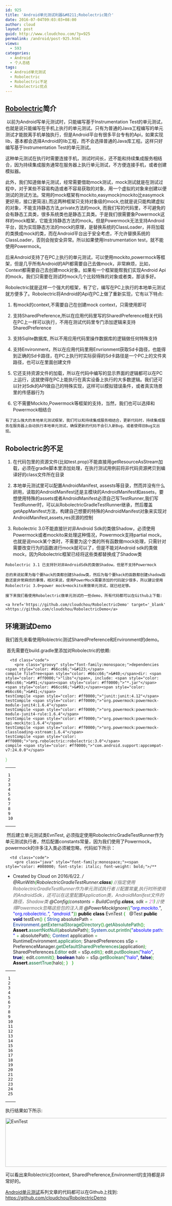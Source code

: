 ```yaml
---
id: 925
title: 'Android单元测试利器&#8211;Robolectric简介'
date: 2016-07-04T09:03:03+08:00
author: cloud
layout: post
guid: http://www.cloudchou.com/?p=925
permalink: /android/post-925.html
views:
  - 593
categories:
  - Android
  - 个人总结
tags:
  - Android单元测试
  - Robolectric
  - Robolectric不足
  - Robolectric优点
---
```

## <a href="http://www.cloudchou.com/tag/robolectric" title="View all posts in Robolectric" target="_blank" class="tags">Robolectric</a>简介

​ 以前为Android写单元测试时，只能编写基于Instrumentation Test的单元测试，也就是说只能编写在手机上执行的单元测试。只有为普通的Java工程编写的单元测试才能脱离手机单独执行，但是Android平台有很多平台专有的Api，如果实现lib，基本都会选择Android的lib工程，而不会选择普通的Java库工程。这样只好编写基于Instrumentation Test的单元测试。

​ 这种单元测试在执行时需要连接手机，测试时间长，还不能和持续集成服务相结合，因为持续集成服务通常在服务器上执行单元测试，不方便连接手机，或者创建模拟器。

此外，我们知道做单元测试，经常需要借助mock测试，mock测试就是在测试过程中，对于某些不容易构造或者不容易获取的对象，用一个虚拟的对象来创建以便测试的测试方法。常用的mock框架有mockito,easymock(mockito比easymock更好用，接口更简洁),而这两种框架只支持对象级的mock,也就是说只能构建虚拟的对象，不能支持静态方法,private方法的mock, 而我们写的代码里，不可避免的会有静态工具类，很多系统类也是静态工具类。于是我们很需要象Powermock这样的mock框架，它能支持静态方法的mock。但是Powermock无法支持Android平台，因为实现静态方法的mock的原理，是替换系统的ClassLoader，并将加载的类换成mock的类，而在Android平台出于安全考虑，不允许替换系统的ClassLoader，否则会抛安全异常。所以如果使用Instrumentation test，就不能使用Powermock。

​ 后来Android支持了在PC上执行的单元测试，可以使用mockito,powermock等框架，但是几乎所有Android的API都需要自己去做mock，非常麻烦，比如，Context都需要自己去创建mock对象。如果有一个框架能帮我们实现Android Api的mock，我们只需要在测试时mock几个比较特殊的对象或者类，那该多好。

​ Robolectric就是这样一个强大的框架，有了它，编写在PC上执行的本地单元测试就方便多了。Robolectric将Android的Api在PC上做了重新实现，它有以下特点:

  1. 有mock的context,不需要自己在创建mock context，只需使用即可

  2. 支持SharedPreference,所以在应用代码里写的SharedPreference相关代码在PC上一样可以执行，不用在测试代码里专门添加逻辑来支持SharedPreference

  3. 支持Sqlite数据库, 所以不用应用代码里操作数据库的逻辑做任何特殊支持

  4. 支持Environment，所以在应用代码里用Envrionment获取Sd卡路径，也能得到正确的Sd卡路径，在PC上执行时实际获得的Sd卡路径是一个PC上的文件夹路径，也可以在里面创建文件

  5. 它还支持资源文件的加载，所以在代码中编写的显示界面的逻辑都可以在PC上运行，这就使得在PC上能执行在真实设备上执行的大多数逻辑。我们还可以针对Sdk的API做自己的特殊实现，这样可以模拟错误条件，或者真实场景里的传感器行为

  6. 它不需要Mockito,Powermock等框架的支持，当然，我们也可以选择和Powermock相结合
    
    ​有了这么强大的本地单元测试框架，我们可以和持续集成服务相结合，更新代码时，持续集成服务在服务器上自动执行本地单元测试，确保更新的代码不会引入新Bug，或者使得旧Bug又出现。 

## Robolectric的不足

  1. 在代码包里的资源文件(比如test.prop)不能直接用getResourceAsStream加载，必须在gradle脚本里添加处理，在执行测试用例前将非代码资源拷贝到编译好的class文件所在目录

  2. 本地单元测试里可以配置AndroidManifest, assests等目录，然而并没有什么卵用，读取的AndroidManifest还是主模块的AndroidManifest和assets，要想使用特殊的assets或者AndroidManifest必须自己写TestRunner,我们写TestRunner时，可以从RobolectricGradleTestRunner继承，然后覆盖getAppManifest方法，构建自己想要的特殊的AndroidManifest对象来实现对AndroidManifest,assets,res资源的控制

  3. Robolectric 3.0不能直接针对非Android Sdk的类做Shadow，必须使用Powermock或者mockito来处理这种情况，Powermock支持partial mock，也就是说mock某个类时，不需要为这个类的所有函数做mock处理，只需针对需要改变行为的函数进行mock就可以了，但是不能对Android sdk的类做mock，因为Robolectric框架已经将这些类都替换成了Shadow类
    
    Robolectric 3.1 已支持针对非AndroidSdk的类做Shadow，但是不支持Powermock
    
    总的来说如果为每个要hack的类都创建Shadow类，然后为每个要hack的函数都创建shadow函数还是非常麻烦的事情，相对来说，使用PowerMock需要添加的代码就少很多，所以建议使用Robolectric 3.0+power mock+mockito来做单元测试，就已经足够。
    
    接下来我们看使用Robolectric做单元测试的一些demo，所有代码都可以在Github上下载:
    
    <a href='https://github.com/cloudchou/RobolectricDemo' target='_blank' >https://github.com/cloudchou/RobolectricDemo</a> 

## 环境测试Demo

我们首先来看使用Roblectric测试SharedPreference和Environment的demo。

​ 首先需要在build.gradle里添加对Robolectric的依赖:

<div class="wp_syntax">
  <table>
    <tr>
      <td class="line_numbers">
        <pre>1
2
3
4
5
6
7
8
9
10
</pre>
      </td>
      
      <td class="code">
        <pre class="groovy" style="font-family:monospace;">dependencies <span style="color: #66cc66;">&#123;</span>
    compile fileTree<span style="color: #66cc66;">&#40;</span>dir: <span style="color: #ff0000;">"libs"</span>, include: <span style="color: #66cc66;">&#91;</span><span style="color: #ff0000;">"*.jar"</span><span style="color: #66cc66;">&#93;</span><span style="color: #66cc66;">&#41;</span>
    testCompile <span style="color: #ff0000;">"junit:junit:4.12"</span>
    testCompile <span style="color: #ff0000;">"org.powermock:powermock-module-junit4:1.6.4"</span>
    testCompile <span style="color: #ff0000;">"org.powermock:powermock-module-junit4-rule:1.6.4"</span>
    testCompile <span style="color: #ff0000;">"org.powermock:powermock-api-mockito:1.6.4"</span>
    testCompile <span style="color: #ff0000;">"org.powermock:powermock-classloading-xstream:1.6.4"</span>
    testCompile <span style="color: #ff0000;">"org.robolectric:robolectric:3.0"</span>
    compile <span style="color: #ff0000;">"com.android.support:appcompat-v7:24.0.0"</span>
<span style="color: #66cc66;">&#125;</span></pre>
      </td>
    </tr>
  </table>
</div>

​ 然后建立单元测试类EvnTest, 必须指定使用RobolectricGradleTestRunner作为单元测试执行者，然后配置constants常量，因为我们使用了Powermock，powermock的许多注入类必须被忽略，代码如下所示：

<div class="wp_syntax">
  <table>
    <tr>
      <td class="line_numbers">
        <pre>1
2
3
4
5
6
7
8
9
10
11
12
13
14
15
16
17
18
19
20
21
22
23
24
25
</pre>
      </td>
      
      <td class="code">
        <pre class="java" style="font-family:monospace;"><span style="color: #008000; font-style: italic; font-weight: bold;">/**
 * Created by Cloud on 2016/6/22.
 */</span>
@RunWith<span style="color: #009900;">&#40;</span>RobolectricGradleTestRunner.<span style="color: #000000; font-weight: bold;">class</span><span style="color: #009900;">&#41;</span> <span style="color: #666666; font-style: italic;">//指定使用RobolectricGradleTestRunner作为单元测试执行者</span>
<span style="color: #666666; font-style: italic;">//配置常量,执行时所使用的AndroidSdk，还可以在这里配置Application类，AndroidManifest文件的路径，Shadow类</span>
@Config<span style="color: #009900;">&#40;</span>constants <span style="color: #339933;">=</span> BuildConfig.<span style="color: #000000; font-weight: bold;">class</span>, sdk <span style="color: #339933;">=</span> <span style="color: #cc66cc;">21</span><span style="color: #009900;">&#41;</span>
<span style="color: #666666; font-style: italic;">//使得Powermock忽略这些包的注入类</span>
@PowerMockIgnore<span style="color: #009900;">&#40;</span><span style="color: #009900;">&#123;</span><span style="color: #0000ff;">"org.mockito.*"</span>, <span style="color: #0000ff;">"org.robolectric.*"</span>, <span style="color: #0000ff;">"android.*"</span><span style="color: #009900;">&#125;</span><span style="color: #009900;">&#41;</span> 
<span style="color: #000000; font-weight: bold;">public</span> <span style="color: #000000; font-weight: bold;">class</span> EvnTest <span style="color: #009900;">&#123;</span>
&nbsp;
    @Test
    <span style="color: #000000; font-weight: bold;">public</span> <span style="color: #000066; font-weight: bold;">void</span> testEvn<span style="color: #009900;">&#40;</span><span style="color: #009900;">&#41;</span> <span style="color: #009900;">&#123;</span>
        <span style="color: #003399;">String</span> absolutePath <span style="color: #339933;">=</span> <span style="color: #003399;">Environment</span>.<span style="color: #006633;">getExternalStorageDirectory</span><span style="color: #009900;">&#40;</span><span style="color: #009900;">&#41;</span>.<span style="color: #006633;">getAbsolutePath</span><span style="color: #009900;">&#40;</span><span style="color: #009900;">&#41;</span><span style="color: #339933;">;</span>
        <span style="color: #000000; font-weight: bold;">Assert</span>.<span style="color: #006633;">assertNotNull</span><span style="color: #009900;">&#40;</span>absolutePath<span style="color: #009900;">&#41;</span><span style="color: #339933;">;</span>
        <span style="color: #003399;">System</span>.<span style="color: #006633;">out</span>.<span style="color: #006633;">println</span><span style="color: #009900;">&#40;</span><span style="color: #0000ff;">"absolute path: "</span> <span style="color: #339933;">+</span> absolutePath<span style="color: #009900;">&#41;</span><span style="color: #339933;">;</span>
        <span style="color: #003399;">Context</span> application <span style="color: #339933;">=</span> RuntimeEnvironment.<span style="color: #006633;">application</span><span style="color: #339933;">;</span>
        SharedPreferences sSp <span style="color: #339933;">=</span> PreferenceManager.<span style="color: #006633;">getDefaultSharedPreferences</span><span style="color: #009900;">&#40;</span>application<span style="color: #009900;">&#41;</span><span style="color: #339933;">;</span>
        SharedPreferences.<span style="color: #006633;">Editor</span> edit <span style="color: #339933;">=</span> sSp.<span style="color: #006633;">edit</span><span style="color: #009900;">&#40;</span><span style="color: #009900;">&#41;</span><span style="color: #339933;">;</span>
        edit.<span style="color: #006633;">putBoolean</span><span style="color: #009900;">&#40;</span><span style="color: #0000ff;">"halo"</span>, <span style="color: #000066; font-weight: bold;">true</span><span style="color: #009900;">&#41;</span><span style="color: #339933;">;</span>
        edit.<span style="color: #006633;">commit</span><span style="color: #009900;">&#40;</span><span style="color: #009900;">&#41;</span><span style="color: #339933;">;</span>
        <span style="color: #000066; font-weight: bold;">boolean</span> halo <span style="color: #339933;">=</span> sSp.<span style="color: #006633;">getBoolean</span><span style="color: #009900;">&#40;</span><span style="color: #0000ff;">"halo"</span>, <span style="color: #000066; font-weight: bold;">false</span><span style="color: #009900;">&#41;</span><span style="color: #339933;">;</span>
        <span style="color: #000000; font-weight: bold;">Assert</span>.<span style="color: #006633;">assertTrue</span><span style="color: #009900;">&#40;</span>halo<span style="color: #009900;">&#41;</span><span style="color: #339933;">;</span>
    <span style="color: #009900;">&#125;</span>
&nbsp;
<span style="color: #009900;">&#125;</span></pre>
      </td>
    </tr>
  </table>
</div>

执行结果如下所示:

<img src="http://www.cloudchou.com/wp-content/uploads/2016/07/EvnTest-1024x152.png" alt="EvnTest" width="1024" height="152" class="aligncenter size-large wp-image-933" srcset="http://www.cloudchou.com/wp-content/uploads/2016/07/EvnTest-1024x152.png 1024w, http://www.cloudchou.com/wp-content/uploads/2016/07/EvnTest-300x45.png 300w, http://www.cloudchou.com/wp-content/uploads/2016/07/EvnTest-768x114.png 768w, http://www.cloudchou.com/wp-content/uploads/2016/07/EvnTest-200x30.png 200w, http://www.cloudchou.com/wp-content/uploads/2016/07/EvnTest.png 1306w" sizes="(max-width: 1024px) 100vw, 1024px" />

可以看出来Roblectric对context, SharedPreference,Environment的支持都是非常好的。

<a href="http://www.cloudchou.com/tag/android%e5%8d%95%e5%85%83%e6%b5%8b%e8%af%95" title="View all posts in Android单元测试" target="_blank" class="tags">Android单元测试</a>系列文章的代码都可以在Github上找到: <a href='https://github.com/cloudchou/RobolectricDemo' target='_blank' >https://github.com/cloudchou/RobolectricDemo</a>